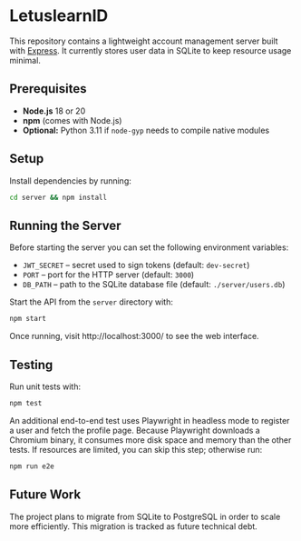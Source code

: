 # LetuslearnID

This repository contains a lightweight account management server built with [Express](https://expressjs.com/). It currently stores user data in SQLite to keep resource usage minimal.

## Prerequisites

- **Node.js** 18 or 20
- **npm** (comes with Node.js)
- **Optional:** Python 3.11 if `node-gyp` needs to compile native modules

## Setup

Install dependencies by running:

```bash
cd server && npm install
```

## Running the Server

Before starting the server you can set the following environment variables:

- `JWT_SECRET` – secret used to sign tokens (default: `dev-secret`)
- `PORT` – port for the HTTP server (default: `3000`)
- `DB_PATH` – path to the SQLite database file (default: `./server/users.db`)

Start the API from the `server` directory with:

```bash
npm start
```
Once running, visit http://localhost:3000/ to see the web interface.

## Testing

Run unit tests with:

```bash
npm test
```

An additional end-to-end test uses Playwright in headless mode to register a user and fetch the profile page. Because Playwright downloads a Chromium binary, it consumes more disk space and memory than the other tests. If resources are limited, you can skip this step; otherwise run:

```bash
npm run e2e
```

## Future Work

The project plans to migrate from SQLite to PostgreSQL in order to scale more efficiently. This migration is tracked as future technical debt.
